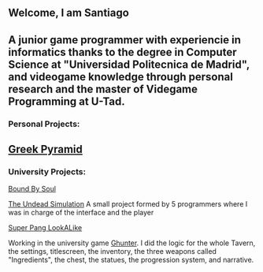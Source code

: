## Welcome, I am Santiago

A junior game programmer with experiencie in informatics thanks to the degree in Computer Science at "Universidad Politecnica de Madrid", and videogame knowledge through personal research and the master of Videgame Programming at U-Tad.
---
### Personal Projects:

[Greek Pyramid](https://github.com/ElCaballeroTrix/GreekPyramid)
---
### University Projects:

[Bound By Soul](https://github.com/IsFriskis/utad-unity-jam)

[The Undead Simulation](https://github.com/ElCaballeroTrix/TheUndeadSimulation)
  A small project formed by 5 programmers where I was in charge of the interface and the player

[Super Pang LookALike](https://github.com/ElCaballeroTrix/SuperPangLookALike)

Working in the university game [Ghunter](https://www.linkedin.com/company/tiny-tavern-ghunter/posts/?feedView=all). 
  I did the logic for the whole Tavern, the settings, titlescreen, the inventory, the three weapons called "Ingredients", the chest, the statues, the progression system, and narrative.

